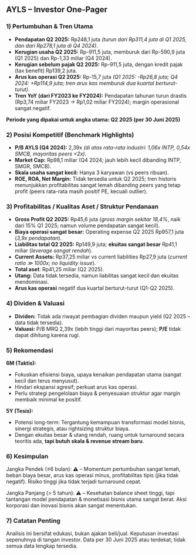 ## AYLS – Investor One-Pager

### 1) Pertumbuhan & Tren Utama
- **Pendapatan Q2 2025:** Rp248,1 juta *(turun dari Rp311,4 juta di Q1 2025, dan dari Rp278,1 juta di Q4 2024)*.
- **Kerugian usaha Q2 2025:** Rp-911,5 juta, memburuk dari Rp-590,9 juta (Q1 2025) dan Rp-1,33 miliar (Q4 2024).
- **Kerugian sebelum pajak Q2 2025:** Rp-911,5 juta, dengan kredit pajak (tax benefit) Rp139,2 juta.
- **Arus kas operasi Q2 2025:** Rp-15,7 juta *(Q1 2025: -Rp26,8 juta; Q4 2024: +Rp114,9 juta; tren arus kas memburuk dua kuartal berturut-turut)*.
- **Tren YoY (dari FY2023 ke FY2024):** Pendapatan tahunan turun drastis (Rp3,74 miliar FY2023 → Rp1,02 miliar FY2024); margin operasional sangat negatif.

**Periode yang dipakai untuk angka utama: Q2 2025 (per 30 Juni 2025)**

### 2) Posisi Kompetitif (Benchmark Highlights)
- **P/B AYLS (Q4 2024):** 2,39x  *(di atas rata-rata industri: 1,06x INTP, 0,54x SMCB, mayoritas peers <2x)*.
- **Market Cap:** Rp98,1 miliar (Q4 2024; jauh lebih kecil dibanding INTP, SMGR, SMCB).
- **Skala usaha sangat kecil:** Hanya 3 karyawan (vs peers ribuan).
- **ROE, ROA, Net Margin:** Tidak tersedia untuk Q2 2025; tren historis menunjukkan profitabilitas sangat lemah dibanding peers yang tetap profit (peers rata-rata masih positif PE, kecuali outlier).

### 3) Profitabilitas / Kualitas Aset / Struktur Pendanaan
- **Gross Profit Q2 2025:** Rp45,6 juta (*gross margin sekitar 18,4%*, naik dari 15% Q1 2025; namun volume pendapatan sangat kecil).
- **Biaya operasi sangat besar:** Operating expense Q2 2025 Rp957,1 juta (*3,9x pendapatan*).
- **Liabilitas total Q2 2025:** Rp149,9 juta; **ekuitas sangat besar** Rp41,1 miliar (*leverage sangat rendah*).
- **Current Assets:** Rp37,25 miliar vs current liabilities Rp27,9 juta (*current ratio ≫ 1000x; no liquidity issue*).
- **Total aset**: Rp41,25 miliar (Q2 2025).
- **Utang:** Data tidak tersedia, namun liabilitas sangat kecil dan ekuitas mendominasi.
- **Arus kas operasi** negatif dua kuartal berturut-turut (Q1-Q2 2025).

### 4) Dividen & Valuasi
- **Dividen:** Tidak ada riwayat pembagian dividen maupun yield (Q2 2025 – data tidak tersedia).
- **Valuasi:** P/B MRQ 2,39x (lebih tinggi dari mayoritas peers); **P/E** tidak dapat dihitung karena rugi.

### 5) Rekomendasi
**6M (Taktis):**
- Fokuskan efisiensi biaya, upaya kenaikan pendapatan utama (sangat kecil dan terus menyusut).
- Hindari ekspansi agresif; perkuat arus kas operasi.
- Perlu strategi pengelolaan biaya & penyesuaian struktur agar margin membaik minimal ke positif.

**5Y (Tesis):**
- Potensi long-term: Tergantung kemampuan transformasi model bisnis, sinergi strategis, atau rightsizing struktur biaya.
- Dengan ekuitas besar & utang rendah, ruang untuk turnaround secara teoritis ada, **tapi butuh skala & revenue stream baru**.

### 6) Kesimpulan
Jangka Pendek (≤6 bulan): ⚠️ – Momentum pertumbuhan sangat lemah, beban biaya besar, arus kas operasi minus, profitabilitas tipis (jika tidak negatif). Risiko tinggi jika tidak terjadi turnaround cepat.

Jangka Panjang (> 5 tahun): ⚠️ – Kesehatan balance sheet tinggi, tapi tantangan model pendapatan & monetisasi bisnis utama sangat berat. Aksi korporasi dan inovasi bisnis akan sangat menentukan.

### 7) Catatan Penting
Analisis ini bersifat edukasi, bukan ajakan beli/jual. Keputusan investasi sepenuhnya di tangan investor. Data per 30 Juni 2025 atau terdekat; tidak semua data lengkap tersedia.